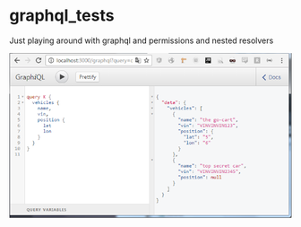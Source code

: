 # graphql_tests
Just playing around with graphql and permissions and nested resolvers

![Example query](examplequery.PNG)
